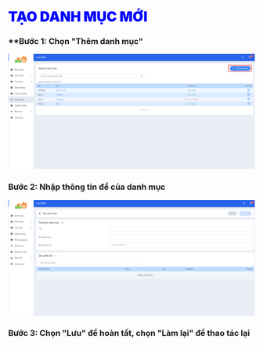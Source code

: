 # <span style= "color: blue; font-weight:900;"> TẠO DANH MỤC MỚI </span>

### **Bước 1: Chọn "Thêm danh mục"

![](../images/category/create1.png)

### **Bước 2: Nhập thông tin để của danh mục**


![](../images/category/create2.png)

### **Bước 3: Chọn "Lưu" để hoàn tất, chọn "Làm lại" để thao tác lại**
